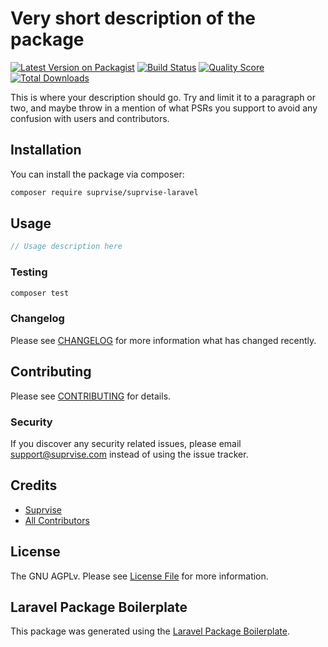 # Very short description of the package

[![Latest Version on Packagist](https://img.shields.io/packagist/v/suprvise/suprvise-laravel.svg?style=flat-square)](https://packagist.org/packages/suprvise/suprvise-laravel)
[![Build Status](https://img.shields.io/travis/suprvise/suprvise-laravel/master.svg?style=flat-square)](https://travis-ci.org/suprvise/suprvise-laravel)
[![Quality Score](https://img.shields.io/scrutinizer/g/suprvise/suprvise-laravel.svg?style=flat-square)](https://scrutinizer-ci.com/g/suprvise/suprvise-laravel)
[![Total Downloads](https://img.shields.io/packagist/dt/suprvise/suprvise-laravel.svg?style=flat-square)](https://packagist.org/packages/suprvise/suprvise-laravel)

This is where your description should go. Try and limit it to a paragraph or two, and maybe throw in a mention of what PSRs you support to avoid any confusion with users and contributors.

## Installation

You can install the package via composer:

```bash
composer require suprvise/suprvise-laravel
```

## Usage

``` php
// Usage description here
```

### Testing

``` bash
composer test
```

### Changelog

Please see [CHANGELOG](CHANGELOG.md) for more information what has changed recently.

## Contributing

Please see [CONTRIBUTING](CONTRIBUTING.md) for details.

### Security

If you discover any security related issues, please email support@suprvise.com instead of using the issue tracker.

## Credits

- [Suprvise](https://github.com/suprvise)
- [All Contributors](../../contributors)

## License

The GNU AGPLv. Please see [License File](LICENSE.md) for more information.

## Laravel Package Boilerplate

This package was generated using the [Laravel Package Boilerplate](https://laravelpackageboilerplate.com).